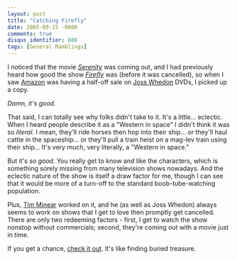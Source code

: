 ```yaml
---
layout: post
title: "Catching Firefly"
date: 2005-09-15 -0800
comments: true
disqus_identifier: 888
tags: [General Ramblings]
---
```

I noticed that the movie
[*Serenity*](http://us.imdb.com/title/tt0379786/) was coming out, and I
had previously heard how good the show
[*Firefly*](http://www.amazon.com/exec/obidos/ASIN/B0000AQS0F/mhsvortex)
was (before it was cancelled), so when I saw
[Amazon](http://www.amazon.com/exec/obidos/redirect-home/mhsvortex) was
having a half-off sale on [Joss
Whedon](http://us.imdb.com/name/nm0923736/) DVDs, I picked up a copy.
 
 *Damn, it's good.*
 
 That said, I can totally see why folks didn't take to it. It's a
little... eclectic. When I heard people describe it as a "Western in
space" I didn't think it was so *literal*. I mean, they'll ride horses
then hop into their ship... or they'll haul cattle in the spaceship...
or they'll pull a train heist on a mag-lev train using their ship...
It's very much, very literally, a "Western in space."
 
 But it's *so good*. You really get to know and like the characters,
which is something sorely missing from many television shows nowadays.
And the eclectic nature of the show is itself a draw factor for me,
though I can see that it would be more of a turn-off to the standard
boob-tube-watching population.
 
 Plus, [Tim Minear](http://us.imdb.com/name/nm0591101/) worked on it,
and he (as well as Joss Whedon) always seems to work on shows that I get
to love then promptly get cancelled. There are only two redeeming
factors - first, I get to watch the show nonstop without commercials;
second, they're coming out with a movie just in time.
 
 If you get a chance, [check it
out](http://www.amazon.com/exec/obidos/ASIN/B0000AQS0F/mhsvortex). It's
like finding buried treasure.
